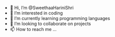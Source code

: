 - 👋 Hi, I’m @SweethaaHariniShri
- 👀 I’m interested in coding
- 🌱 I’m currently learning programming languages
- 💞️ I’m looking to collaborate on projects
- 📫 How to reach me ...

<!---
SweethaaHariniShri/SweethaaHariniShri is a ✨ special ✨ repository because its `README.md` (this file) appears on your GitHub profile.
You can click the Preview link to take a look at your changes.
--->
